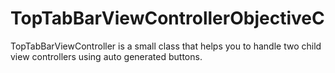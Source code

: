 # TopTabBarViewControllerObjectiveC
TopTabBarViewController is a small class that helps you to handle two child view controllers using auto generated buttons.
